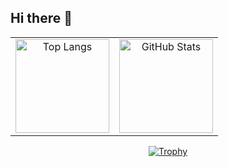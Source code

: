 ## Hi there 👋

<table>
  <tr>
    <td align="center">
      <img
        alt="Top Langs"
        src="https://github-readme-stats.vercel.app/api/top-langs/?username=k-ryota630&layout=compact&count_private=true&show_icons=true&theme=ambient_gradient"
        height="150px" />
    </td>
    <td align="center">
      <img
        alt="GitHub Stats"
        src="https://github-readme-stats.vercel.app/api?username=k-ryota630&count_private=true&show_icons=true&theme=ambient_gradient"
        height="150px" />
    </td>
  </tr>
</table>

<p align="center">
  <a href="https://github.com/ryo-ma/github-profile-trophy">
    <img
      alt="Trophy"
      src="https://github-profile-trophy.vercel.app/?username=k-ryota630&theme=ambient_gradient=7" />
  </a>
</p>

<!--
**k-ryota630/k-ryota630** is a ✨ _special_ ✨ repository because its `README.md` (this file) appears on your GitHub profile.

Here are some ideas to get you started:

- 🔭 I’m currently working on ...
- 🌱 I’m currently learning ...
- 👯 I’m looking to collaborate on ...
- 🤔 I’m looking for help with ...
- 💬 Ask me about ...
- 📫 How to reach me: ...
- 😄 Pronouns: ...
- ⚡ Fun fact: ...
-->

